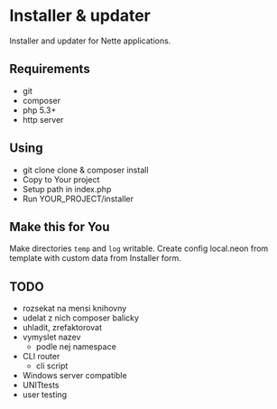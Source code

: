 # Installer & updater

Installer and updater for Nette applications.

## Requirements

* git
* composer
* php 5.3+
* http server

## Using

* git clone clone & composer install
* Copy to Your project
* Setup path in index.php
* Run YOUR_PROJECT/installer

## Make this for You

Make directories `temp` and `log` writable.
Create config local.neon from template with custom data from Installer form.

## TODO

* rozsekat na mensi knihovny
* udelat z nich composer balicky
* uhladit, zrefaktorovat
* vymyslet nazev
	* podle nej namespace
* CLI router
	* cli script
* Windows server compatible
* UNITtests
* user testing

